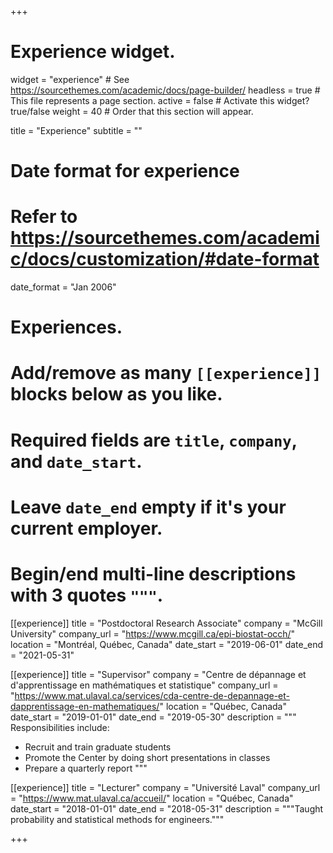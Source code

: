+++
# Experience widget.
widget = "experience"  # See https://sourcethemes.com/academic/docs/page-builder/
headless = true  # This file represents a page section.
active = false  # Activate this widget? true/false
weight = 40  # Order that this section will appear.

title = "Experience"
subtitle = ""

# Date format for experience
#   Refer to https://sourcethemes.com/academic/docs/customization/#date-format
date_format = "Jan 2006"

# Experiences.
#   Add/remove as many `[[experience]]` blocks below as you like.
#   Required fields are `title`, `company`, and `date_start`.
#   Leave `date_end` empty if it's your current employer.
#   Begin/end multi-line descriptions with 3 quotes `"""`.
[[experience]]
  title = "Postdoctoral Research Associate"
  company = "McGill University"
  company_url = "https://www.mcgill.ca/epi-biostat-occh/"
  location = "Montréal, Québec, Canada"
  date_start = "2019-06-01"
  date_end = "2021-05-31"
  
  
[[experience]]
  title = "Supervisor"
  company = "Centre de dépannage et d'apprentissage en mathématiques et statistique"
  company_url = "https://www.mat.ulaval.ca/services/cda-centre-de-depannage-et-dapprentissage-en-mathematiques/"
  location = "Québec, Canada"
  date_start = "2019-01-01"
  date_end = "2019-05-30"
  description = """
  Responsibilities include:
  
  * Recruit and train graduate students
  * Promote the Center by doing short presentations in classes
  * Prepare a quarterly report
  """

[[experience]]
  title = "Lecturer"
  company = "Université Laval"
  company_url = "https://www.mat.ulaval.ca/accueil/"
  location = "Québec, Canada"
  date_start = "2018-01-01"
  date_end = "2018-05-31"
  description = """Taught probability and statistical methods for engineers."""

+++
